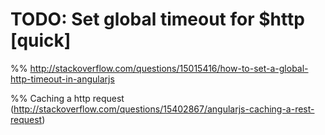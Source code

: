 # TODO: Set global timeout for $http [quick]

%% http://stackoverflow.com/questions/15015416/how-to-set-a-global-http-timeout-in-angularjs

%% Caching a http request (http://stackoverflow.com/questions/15402867/angularjs-caching-a-rest-request)
